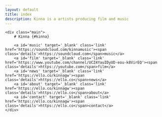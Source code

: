 ```yaml
---
layout: default
title: index
description: Kinna is a artists producing film and music
---
```

    <div class="main">
        # Kinna {#kinna}

        <a id='music' target='_blank' class='link' href='https://soundcloud.com/kinnamusic'><span class='details'>https://soundcloud.com</span>music</a>
        <a id='film' target='_blank' class='link' href='https://www.youtube.com/channel/UCZ4YauIDyUD-eou-k8VirEQ'><span class='details'>https://youtube.com</span>film</a>
        <a id='news' target='_blank' class='link' href='https://ello.co/kinnagw'><span class='details'>https://ello.co</span>news</a>
        <a id='about' target='_blank' class='link' href='https://ello.co/kinnagw'><span class='details'>https://ello.co</span>about</a>
        <a id='contact' target='_blank' class='link' href='https://ello.co/kinnagw'><span class='details'>https://ello.co</span>contact</a>
    </div>